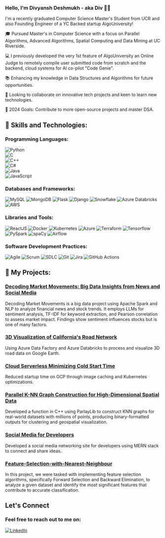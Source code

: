 ### Hello, I'm Divyansh Deshmukh - aka Div 👨‍💻

I'm a recently graduated Computer Science Master's Student from UCR and also Founding Engineer of a YC Backed startup AlgoUniversity!

🎓 Pursued Master's in Computer Science with a focus on Parallel Algorithms, Advanced Algorithms, Spatial Computing and Data Mining at UC Riverside.

💻 I previously developed the very 1st feature of AlgoUniversity an Online Judge to remotely compile user submitted code from scratch and the backend, cloud systems for AI co-pilot "Code Genie". 

📚 Enhancing my knowledge in Data Structures and Algorithms for future opportunities.

🤝 Looking to collaborate on innovative tech projects and keen to learn new technologies.

🎯 2024 Goals: Contribute to more open-source projects and master DSA.

## 🚀 Skills and Technologies:

### Programming Languages:
![Python](https://img.shields.io/badge/-Python-3776AB?style=flat&logo=Python&logoColor=white)  
![C](https://img.shields.io/badge/-C-A8B9CC?style=flat&logo=C&logoColor=white)  
![C++](https://img.shields.io/badge/-C++-00599C?style=flat&logo=C%2B%2B&logoColor=white)  
![C#](https://img.shields.io/badge/-C%23-239120?style=flat&logo=C-Sharp&logoColor=white)  
![Java](https://img.shields.io/badge/-Java-007396?style=flat&logo=Java&logoColor=white)  
![JavaScript](https://img.shields.io/badge/-JavaScript-F7DF1E?style=flat&logo=javascript&logoColor=black)


### Databases and Frameworks:
![MySQL](https://img.shields.io/badge/-MySQL-4479A1?style=flat&logo=mysql&logoColor=white)
![MongoDB](https://img.shields.io/badge/-MongoDB-47A248?style=flat&logo=mongodb&logoColor=white)
![Flask](https://img.shields.io/badge/-Flask-000000?style=flat&logo=Flask&logoColor=white)
![Django](https://img.shields.io/badge/-Django-092E20?style=flat&logo=Django&logoColor=white)
![Snowflake](https://img.shields.io/badge/-Snowflake-29B5E8?style=flat&logo=Snowflake&logoColor=white)
![Azure Databricks](https://img.shields.io/badge/-Azure%20Databricks-FF3621?style=flat&logo=Azure-Databricks&logoColor=white)
![AWS](https://img.shields.io/badge/-AWS-232F3E?style=flat&logo=amazon-aws&logoColor=white)

### Libraries and Tools:
![ReactJS](https://img.shields.io/badge/-ReactJS-61DAFB?style=flat&logo=react&logoColor=black)
![Docker](https://img.shields.io/badge/-Docker-2496ED?style=flat&logo=Docker&logoColor=white)
![Kubernetes](https://img.shields.io/badge/-Kubernetes-326CE5?style=flat&logo=Kubernetes&logoColor=white)
![Azure](https://img.shields.io/badge/-Azure-0089D6?style=flat&logo=microsoft-azure&logoColor=white)
![Terraform](https://img.shields.io/badge/-Terraform-623CE4?style=flat&logo=Terraform&logoColor=white)
![Tensorflow](https://img.shields.io/badge/-Tensorflow-FF6F00?style=flat&logo=Tensorflow&logoColor=white)
![PySpark](https://img.shields.io/badge/-PySpark-E25A1C?style=flat&logo=Apache-Spark&logoColor=white)
![spaCy](https://img.shields.io/badge/-spaCy-09A3D5?style=flat&logo=spaCy&logoColor=white)
![Airflow](https://img.shields.io/badge/-Airflow-017CEE?style=flat&logo=Apache-Airflow&logoColor=white)

### Software Development Practices:
![Agile](https://img.shields.io/badge/-Agile-007396?style=flat)
![Scrum](https://img.shields.io/badge/-Scrum-008680?style=flat)
![SDLC](https://img.shields.io/badge/-SDLC-FCC624?style=flat)
![Git](https://img.shields.io/badge/-Git-F05032?style=flat&logo=git&logoColor=white)
![Jira](https://img.shields.io/badge/-Jira-0052CC?style=flat&logo=jira&logoColor=white)
![GitHub Actions](https://img.shields.io/badge/-GitHub%20Actions-2088FF?style=flat&logo=github-actions&logoColor=white)

## 🚀 My Projects:

### [Decoding Market Movements: Big Data Insights from News and Social Media](https://github.com/divyanshdeshmukh/Decoding-Market-Movements-Big-Data-Insights-from-News-and-Social-Media)
Decoding Market Movements is a big data project using Apache Spark and NLP to analyze financial news and stock trends. It employs LLMs for sentiment analysis, TF-IDF for keyword extraction, and Pearson correlation to assess market impact. Findings show sentiment influences stocks but is one of many factors. 

### [3D Visualization of California's Road Network](https://github.com/divyanshdeshmukh/3D-Visualization-of-California-s-Road-Network)
Using Azure Data Factory and Azure Databricks to process and visualize 3D road data on Google Earth.

### [Cloud Serverless Minimizing Cold Start Time](https://github.com/divyanshdeshmukh/Cloud-Serverless-Fast-Start-Minimizing-Cold-Start-Time)
Reduced startup time on GCP through image caching and Kubernetes optimizations.

### [Parallel K-NN Graph Construction for High-Dimensional Spatial Data](https://github.com/divyanshdeshmukh/KDtree)
Developed a function in C++ using ParlayLib to construct KNN graphs for real-world datasets with millions of
points, producing binary-formatted outputs for clustering and geospatial visualization.

### [Social Media for Developers](https://github.com/divyanshdeshmukh/devconnector)
Developed a social media networking site for developers using MERN stack to connect and share ideas.

### [Feature-Selection-with-Nearest-Neighbour](https://github.com/divyanshdeshmukh/Feature-Selection-with-Nearest-Neighbour)
In this project, we were tasked with implementing feature selection algorithms, specifically Forward Selection and Backward Elimination, to analyze a given dataset and identify the most significant features that contribute to accurate classification.

## Let's Connect
### Feel free to reach out to me on:
[![LinkedIn](https://img.shields.io/badge/LinkedIn-blue?style=flat&logo=linkedin&logoColor=white)](https://www.linkedin.com/in/divyanshdeshmukh/)
